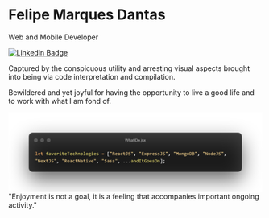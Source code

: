 # Felipe Marques Dantas

Web and Mobile Developer

[![Linkedin Badge](https://img.shields.io/badge/-Felipe%20Marques-000?style=flat-square&logo=Linkedin&logoColor=white&link=https://www.linkedin.com/in/www.linkedin.com/in/felipemdantas/)](https://www.linkedin.com/in/felipemdantas/) 

Captured by the conspicuous utility and arresting visual aspects brought into being via code interpretation and compilation.

Bewildered and yet joyful for having the opportunity to live a good life and to work with what I am fond of.

<img align="left" src = WhatIDo.jsx.png>

"Enjoyment is not a goal, it is a feeling that accompanies important ongoing activity."



